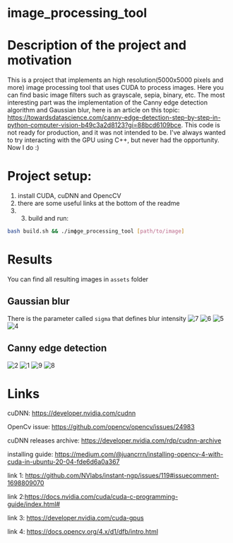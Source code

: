 # image_processing_tool

# Description of the project and motivation
This is a project that implements an high resolution(5000x5000 pixels and more) image processing tool that uses CUDA to process images. Here you can find basic image filters such as grayscale, sepia, binary, etc. The most interesting part was the implementation of the Canny edge detection algorithm and Gaussian blur, here is an article on this topic: https://towardsdatascience.com/canny-edge-detection-step-by-step-in-python-computer-vision-b49c3a2d8123?gi=88bcd6109bce. This code is not ready for production, and it was not intended to be. I've always wanted to try interacting with the GPU using C++, but never had the opportunity. Now I do :)

# Project setup:
1. install CUDA, cuDNN and OpencCV
2. there are some useful links at the bottom of the readme
3. 3. build and run:
```bash
bash build.sh && ./imфge_processing_tool [path/to/image]
```

# Results
You can find all resulting images in ```assets``` folder
## Gaussian blur
There is the parameter called ```sigma``` that defines blur intensity
![7](https://github.com/prumat4/image_processing_tool/assets/108902150/01b92cea-ba85-4b23-855c-407b6e0832c6)
![6](https://github.com/prumat4/image_processing_tool/assets/108902150/c72ed9b7-3e6d-4718-87c6-44aa6ea80951)
![5](https://github.com/prumat4/image_processing_tool/assets/108902150/700be7a7-1deb-4917-bc99-f4b9cc989c36)
![4](https://github.com/prumat4/image_processing_tool/assets/108902150/2cd53393-0957-47e2-843c-7a33b06b54b0)


## Canny edge detection
![2](https://github.com/prumat4/image_processing_tool/assets/108902150/3f46a1cf-ca92-4837-b8b8-fa031a2b4e3b)
![1](https://github.com/prumat4/image_processing_tool/assets/108902150/8adaaa49-4080-4fa0-926d-574d5212c184)
![9](https://github.com/prumat4/image_processing_tool/assets/108902150/f5bbe4d3-4ced-4044-8107-7e507a5f7af8)
![8](https://github.com/prumat4/image_processing_tool/assets/108902150/33f7fef2-975c-4b80-8cc6-eaeb9bef1c69)

# Links
cuDNN: https://developer.nvidia.com/cudnn

OpenCv issue: https://github.com/opencv/opencv/issues/24983

cuDNN releases archive: https://developer.nvidia.com/rdp/cudnn-archive

installing guide: https://medium.com/@juancrrn/installing-opencv-4-with-cuda-in-ubuntu-20-04-fde6d6a0a367

link 1: https://github.com/NVlabs/instant-ngp/issues/119#issuecomment-1698809070

link 2:https://docs.nvidia.com/cuda/cuda-c-programming-guide/index.html#

link 3: https://developer.nvidia.com/cuda-gpus

link 4: https://docs.opencv.org/4.x/d1/dfb/intro.html
